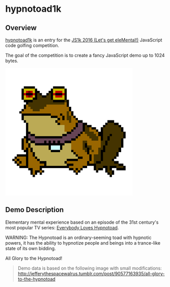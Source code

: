 hypnotoad1k
===========

Overview
--------
[hypnotoad1k](http://gaborbata.github.io/hypnotoad1k/) is an entry for the [JS1k 2016 (Let's get eleMental!)](http://js1k.com/2016-elemental/) JavaScript code golfing competition.

The goal of the competition is to create a fancy JavaScript demo up to 1024 bytes.

![hypnotoad1k](https://raw.githubusercontent.com/gaborbata/hypnotoad1k/master/hypnotoad1k.png)

Demo Description
----------------
Elementary mental experience based on an episode of the 31st century's most popular TV series:
[Everybody Loves Hypnotoad](http://www.imdb.com/title/tt1151330/).

WARNING: The Hypnotoad is an ordinary-seeming toad with hypnotic powers,
it has the ability to hypnotize people and beings into a trance-like state of its own bidding.

All Glory to the Hypnotoad!

> Demo data is based on the following image with small modifications:
> http://jefferythespacewalrus.tumblr.com/post/90577163935/all-glory-to-the-hypnotoad
